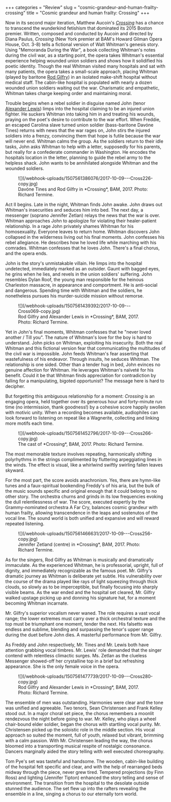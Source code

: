+++
categories = "Review"
slug = "cosmic-grandeur-and-human-frailty-crossing"
title = "Cosmic grandeur and human frailty: Crossing"
+++

Now in its second major iteration, Matthew Aucoin's [*Crossing*](https://www.bam.org/opera/2017/crossing) has a chance to transcend the wunderkind fetishism that dominated its 2015 Boston premier. Written, composed and conducted by Aucoin and directed by Diana Paulus, *Crossing* (New York premier at BAM's Howard Gilman Opera House, Oct. 3-8) tells a fictional version of Walt Whitman's genesis story. Using "Memoranda During the War", a book collecting Whitman's notes during the civil war, as a starting point, the opera takes Whitman's essential experience helping wounded union soldiers and shows how it solidified his poetic identity. Though the real Whitman visited many hospitals and sat with many patients, the opera takes a small-scale approach, placing Whitman (played by baritone [Rod Gilfry](/scene/people/rod-gilfry/)) in an isolated make-shift hospital without medical staff. The cabin-like hospital is populated with nearly a dozen wounded union soldiers waiting out the war. Charismatic and empathetic, Whitman takes charge keeping order and maintaining moral.

Trouble begins when a rebel soldier in disguise named John (tenor [Alexander Lewis](/scene/people/alexander-lewis/)) limps into the hospital claiming to be an injured union fighter. He suckers Whitman into taking him in and treating his wounds, praying on the poet's desire to contribute to the war effort. When Freddie, an escaped Carolina slave turned union soldier (bass-baritone Davóne Tines) returns with news that the war rages on, John stirs the injured soldiers into a frenzy, convincing them that hope is futile because the war will never end. Whitman calms the group. As the soldiers return to their idle tasks, John asks Whitman to help with a letter, supposedly for his parents, but really for a confederate commander in Washington. He encodes the hospitals location in the letter, planning to guide the rebel army to the helpless shack. John wants to be annihilated alongside Whitman and the wounded soldiers.

<figure data-type="image">
![](/webhook-uploads/1507561386076/2017-10-09---Cross226-copy.jpg)
<figcaption>Davóne Tines and Rod Gilfry in *Crossing*, BAM, 2017. Photo: Richard Termine.</figcaption>
</figure>

Act II begins. Late in the night, Whitman finds John awake. John draws out Whitman's insecurities and seduces him into bed. The next day, a messenger (soprano Jennifer Zetlan) relays the news that the war is over. Whitman approaches John to apologize for violating their healer-patient relationship. In a rage John privately shames Whitman for his homosexuality. Everyone leaves to return home. Whitman discovers John collapsed in the wilderness living out his final moments. John confesses his rebel allegiance. He describes how he loved life while marching with his comrades. Whitman confesses that he loves John. There's a final chorus, and the opera ends.

John is the story's unmistakable villain. He limps into the hospital undetected, immediately marked as an outsider. Gaunt with bagged eyes, he grins when he lies, and revels in the union soldiers' suffering. John resembles Dylan Roof, the young man responsible for the heinous Charleston massacre, in appearance and comportment. He is anti-social and dangerous. Spending time with Whitman and the soldiers, he nonetheless pursues his murder-suicide mission without remorse.

<figure data-type="image">
![](/webhook-uploads/1507561439392/2017-10-09---Cross069-copy.jpg)
<figcaption>Rod Gilfry and Alexander Lewis in *Crossing*, BAM, 2017. Photo: Richard Termine.</figcaption>
</figure>

Yet in John's final moments, Whitman confesses that he "never loved another / Till you". The nature of Whitman's love for the boy is hard to understand. John picks on Whitman, exploiting his insecurity. Both the real Whitman and this fictional version fear that communicating the multitudes of the civil war is impossible. John feeds Whitman's fear asserting that wastefulness of his endeavor. Through insults, he seduces Whitman. The relationship is one sided. Other than a tender hug in bed, John evinces no genuine affection for Whitman. He leverages Whitman's naïveté for his benefit. Could it be that Whitman finds appreciation for contradiction by falling for a manipulating, bigoted opportunist? The message here is hard to decipher.

But forgetting this ambiguous relationship for a moment: *Crossing* is an engaging opera, held together over its generous hour and forty-minute run time (no intermission, thank goodness!) by a cohesive score happily swollen with motivic unity. When a recording becomes available, audiophiles can look forward to listening on repeat like a Wagnerite, collecting and linking more motifs each time. 

<figure data-type="image">
![](/webhook-uploads/1507561452796/2017-10-09---Cross266-copy.jpg)
<figcaption>The cast of *Crossing*, BAM, 2017. Photo: Richard Termine.</figcaption>
</figure>

The most memorable texture involves repeating, harmonically shifting polyrhythms in the strings complimented by fluttering arpeggiating lines in the winds. The effect is visual, like a whirlwind swiftly swirling fallen leaves skyward.

For the most part, the score avoids anachronism. Yes, there are hymn-like tunes and a faux-spiritual bookending Freddy's of his aria, but the bulk of the music sounds specific and original enough that it could belong to no other story. The orchestra churns and grinds in its low frequencies evoking the dull relentlessness of war. The score, executed expertly by the Grammy-nominated orchestra A Far Cry, balances cosmic grandeur with human frailty, allowing transcendence in the leaps and sostenutos of the vocal line. The sound world is both unified and expansive and will reward repeated listening.

<figure data-type="image">
![](/webhook-uploads/1507561466631/2017-10-09---Cross256-copy.jpg)
<figcaption>Jennifer Zetland (centre) in *Crossing*, BAM, 2017. Photo: Richard Termine.</figcaption>
</figure>

As for the singers, Rod Gilfry as Whitman is musically and dramatically immaculate. As the experienced Whitman, he is professorial, upright, full of dignity, and immediately recognizable as the famous poet. Mr. Gilfry's dramatic journey as Whitman is deliberate yet subtle. His vulnerability over the course of the drama played like rays of light squeezing through thick clouds, so slowly as to be imperceptible, but finally focusing into sharply visible beams. As the war ended and the hospital set cleared, Mr. Gilfry walked upstage picking up and donning his signature hat, for a moment becoming Whitman incarnate.

Mr. Gilfry's superior vocalism never waned. The role requires a vast vocal range; the lower extremes must carry over a thick orchestral texture and the top must be triumphant one moment, tender the next. His falsetto was endless and sublime, blending and surpassing the tenor's upper range during the duet before John dies. A masterful performance from Mr. Gilfry.

As Freddy and John respectively, Mr. Tines and Mr. Lewis both have attention grabbing vocal timbres. Mr. Lewis' role demanded that the singer contend with relentless climactic surges. Ms. Zetlan as the clueless Messenger showed-off her crystalline top in a brief but refreshing appearance. She is the only female voice in the opera.

<figure data-type="image">
![](/webhook-uploads/1507561477739/2017-10-09---Cross280-copy.jpg)
<figcaption>Rod Gilfry and Alexander Lewis in *Crossing*, BAM, 2017. Photo: Richard Termine.</figcaption>
</figure>

The ensemble of men was outstanding. Harmonies were clear and the tone was unified and agreeable. Two tenors, Sean Christensen and Frank Kelley stood out. In a major choral set piece, the chorus remembers a moonlit rendezvous the night before going to war. Mr. Kelley, who plays a wheel chair-bound elder soldier, began the chorus with startling vocal purity. Mr. Christensen picked up the soloistic role in the middle section. His vocal approach so suited the moment, full of youth, relaxed but vibrant, brimming with a calm passion. With Mr. Christensen leading the way, the chorus bloomed into a transporting musical respite of nostalgic consonance. Dancers marginally aided the story telling with well executed choreography.

Tom Pye's set was tasteful and handsome. The wooden, cabin-like building of the hospital felt specific and clear, and with the help of rearranged beds midway through the piece, never grew tired. Tempered projections (by Finn Ross) and lighting (Jennifer Tipton) enhanced the story telling and sense of environment. The transition from the hospital to the desolate outside stunned the audience. The set flew up into the rafters revealing the ensemble in a line, singing a chorus to our eternally torn world. 
